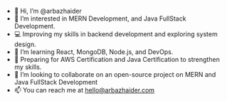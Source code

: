 - 👋 Hi, I’m @arbazhaider
- 👀 I’m interested in MERN Development, and Java FullStack Development.
- 💻 Improving my skills in backend development and exploring system design.
- 🌱 I’m learning React, MongoDB, Node.js, and DevOps.
- 🌱 Preparing for AWS Certification and Java Certification to strengthen my skills.
- 💞️ I’m looking to collaborate on an open-source project on MERN and Java FullStack Development
- 📫 You can reach me at hello@arbazhaider.com

<!---
haiderarbaz/haiderarbaz is a ✨ special ✨ repository because its `README.md` (this file) appears on your GitHub profile.
You can click the Preview link to take a look at your changes.
--->
